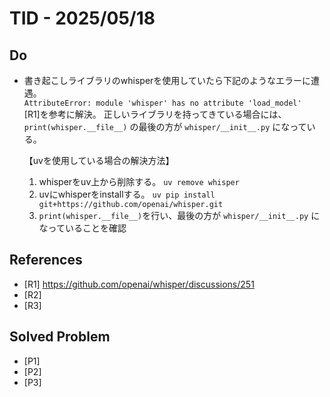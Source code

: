 # TID - 2025/05/18

## Do
- 書き起こしライブラリのwhisperを使用していたら下記のようなエラーに遭遇。<br>
  `AttributeError: module 'whisper' has no attribute 'load_model'` <br>
  [R1]を参考に解決。
  正しいライブラリを持ってきている場合には、`print(whisper.__file__)` の最後の方が `whisper/__init__.py` になっている。

  【uvを使用している場合の解決方法】
  1. whisperをuv上から削除する。 `uv remove whisper`
  2. uvにwhisperをinstallする。 `uv pip install git+https://github.com/openai/whisper.git`
  3. `print(whisper.__file__)`を行い、最後の方が `whisper/__init__.py` になっていることを確認

## References
- [R1] https://github.com/openai/whisper/discussions/251
- [R2] 
- [R3] 

## Solved Problem
- [P1] 
- [P2] 
- [P3] 

